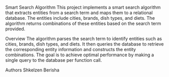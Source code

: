 Smart Search Algorithm
This project implements a smart search algorithm that extracts entities from a search term and maps them to a relational database. The entities include cities, brands, dish types, and diets. The algorithm returns combinations of these entities based on the search term provided.

Overview
The algorithm parses the search term to identify entities such as cities, brands, dish types, and diets. It then queries the database to retrieve the corresponding entity information and constructs the entity combinations. The goal is to achieve optimal performance by making a single query to the database per function call.

Authors
Shkelzen Berisha
